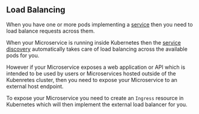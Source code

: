 ## Load Balancing

When you have one or more pods implementing a [service](../services.html) then you need to load balance requests across them.
 
When your Microservice is running inside Kubernetes then the [service discovery](serviceDiscovery.html) automatically takes care of load balancing across the available pods for you.

However if your Microservice exposes a web application or API which is intended to be used by users or Microservices hosted outside of the Kubenretes cluster, then you need to expose your Microservice to an external host endpoint.
 
To expose your Microservice you need to create an `Ingress` resource in Kubernetes which will then implement the external load balancer for you.
 